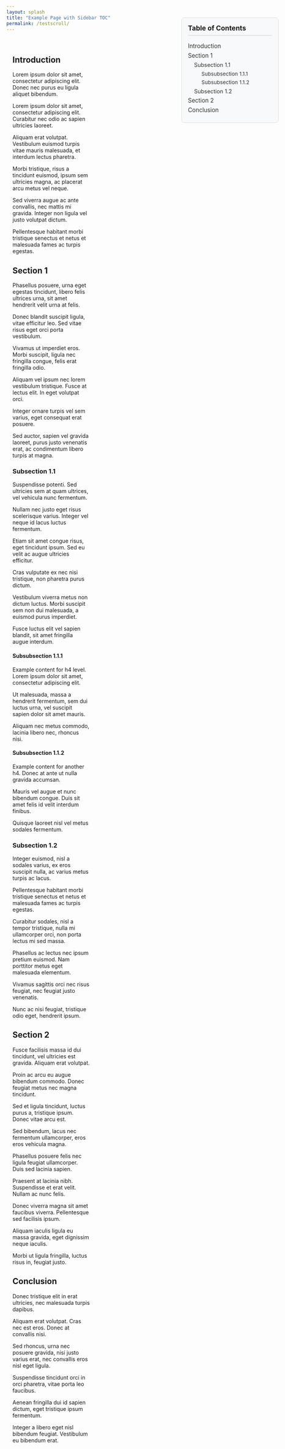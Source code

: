 ```yaml
---
layout: splash
title: "Example Page with Sidebar TOC"
permalink: /testscroll/
---
```


<!-- Sidebar TOC -->
<div class="sidebar-toc">
  <h3>Table of Contents</h3>
  <ul>
    <li><a href="#introduction">Introduction</a></li>
    <li>
      <a href="#section-1">Section 1</a>
      <ul>
        <li><a href="#subsection-1-1">Subsection 1.1</a>
          <ul>
            <li><a href="#subsubsection-1-1-1">Subsubsection 1.1.1</a></li>
            <li><a href="#subsubsection-1-1-2">Subsubsection 1.1.2</a></li>
          </ul>
        </li>
        <li><a href="#subsection-1-2">Subsection 1.2</a></li>
      </ul>
    </li>
    <li><a href="#section-2">Section 2</a></li>
    <li><a href="#conclusion">Conclusion</a></li>
  </ul>
</div>

<div class="page-content">
  <h2 id="introduction">Introduction</h2>
  <p>Lorem ipsum dolor sit amet, consectetur adipiscing elit. Donec nec purus eu ligula aliquet bibendum.</p>
  <p>Lorem ipsum dolor sit amet, consectetur adipiscing elit. Curabitur nec odio ac sapien ultricies laoreet.</p>
  <p>Aliquam erat volutpat. Vestibulum euismod turpis vitae mauris malesuada, et interdum lectus pharetra.</p>
  <p>Morbi tristique, risus a tincidunt euismod, ipsum sem ultricies magna, ac placerat arcu metus vel neque.</p>
  <p>Sed viverra augue ac ante convallis, nec mattis mi gravida. Integer non ligula vel justo volutpat dictum.</p>
  <p>Pellentesque habitant morbi tristique senectus et netus et malesuada fames ac turpis egestas.</p>

  <h2 id="section-1">Section 1</h2>
  <p>Phasellus posuere, urna eget egestas tincidunt, libero felis ultrices urna, sit amet hendrerit velit urna at felis.</p>
  <p>Donec blandit suscipit ligula, vitae efficitur leo. Sed vitae risus eget orci porta vestibulum.</p>
  <p>Vivamus ut imperdiet eros. Morbi suscipit, ligula nec fringilla congue, felis erat fringilla odio.</p>
  <p>Aliquam vel ipsum nec lorem vestibulum tristique. Fusce at lectus elit. In eget volutpat orci.</p>
  <p>Integer ornare turpis vel sem varius, eget consequat erat posuere.</p>
  <p>Sed auctor, sapien vel gravida laoreet, purus justo venenatis erat, ac condimentum libero turpis at magna.</p>

  <h3 id="subsection-1-1">Subsection 1.1</h3>
  <p>Suspendisse potenti. Sed ultricies sem at quam ultrices, vel vehicula nunc fermentum.</p>
  <p>Nullam nec justo eget risus scelerisque varius. Integer vel neque id lacus luctus fermentum.</p>
  <p>Etiam sit amet congue risus, eget tincidunt ipsum. Sed eu velit ac augue ultricies efficitur.</p>
  <p>Cras vulputate ex nec nisi tristique, non pharetra purus dictum.</p>
  <p>Vestibulum viverra metus non dictum luctus. Morbi suscipit sem non dui malesuada, a euismod purus imperdiet.</p>
  <p>Fusce luctus elit vel sapien blandit, sit amet fringilla augue interdum.</p>

  <h4 id="subsubsection-1-1-1">Subsubsection 1.1.1</h4>
  <p>Example content for h4 level. Lorem ipsum dolor sit amet, consectetur adipiscing elit.</p>
  <p>Ut malesuada, massa a hendrerit fermentum, sem dui luctus urna, vel suscipit sapien dolor sit amet mauris.</p>
  <p>Aliquam nec metus commodo, lacinia libero nec, rhoncus nisi.</p>

  <h4 id="subsubsection-1-1-2">Subsubsection 1.1.2</h4>
  <p>Example content for another h4. Donec at ante ut nulla gravida accumsan.</p>
  <p>Mauris vel augue et nunc bibendum congue. Duis sit amet felis id velit interdum finibus.</p>
  <p>Quisque laoreet nisl vel metus sodales fermentum.</p>

  <h3 id="subsection-1-2">Subsection 1.2</h3>
  <p>Integer euismod, nisl a sodales varius, ex eros suscipit nulla, ac varius metus turpis ac lacus.</p>
  <p>Pellentesque habitant morbi tristique senectus et netus et malesuada fames ac turpis egestas.</p>
  <p>Curabitur sodales, nisl a tempor tristique, nulla mi ullamcorper orci, non porta lectus mi sed massa.</p>
  <p>Phasellus ac lectus nec ipsum pretium euismod. Nam porttitor metus eget malesuada elementum.</p>
  <p>Vivamus sagittis orci nec risus feugiat, nec feugiat justo venenatis.</p>
  <p>Nunc ac nisi feugiat, tristique odio eget, hendrerit ipsum.</p>

  <h2 id="section-2">Section 2</h2>
  <p>Fusce facilisis massa id dui tincidunt, vel ultricies est gravida. Aliquam erat volutpat.</p>
  <p>Proin ac arcu eu augue bibendum commodo. Donec feugiat metus nec magna tincidunt.</p>
  <p>Sed et ligula tincidunt, luctus purus a, tristique ipsum. Donec vitae arcu est.</p>
  <p>Sed bibendum, lacus nec fermentum ullamcorper, eros eros vehicula magna.</p>
  <p>Phasellus posuere felis nec ligula feugiat ullamcorper. Duis sed lacinia sapien.</p>
  <p>Praesent at lacinia nibh. Suspendisse et erat velit. Nullam ac nunc felis.</p>
  <p>Donec viverra magna sit amet faucibus viverra. Pellentesque sed facilisis ipsum.</p>
  <p>Aliquam iaculis ligula eu massa gravida, eget dignissim neque iaculis.</p>
  <p>Morbi ut ligula fringilla, luctus risus in, feugiat justo.</p>

  <h2 id="conclusion">Conclusion</h2>
  <p>Donec tristique elit in erat ultricies, nec malesuada turpis dapibus.</p>
  <p>Aliquam erat volutpat. Cras nec est eros. Donec at convallis nisi.</p>
  <p>Sed rhoncus, urna nec posuere gravida, nisi justo varius erat, nec convallis eros nisl eget ligula.</p>
  <p>Suspendisse tincidunt orci in orci pharetra, vitae porta leo faucibus.</p>
  <p>Aenean fringilla dui id sapien dictum, eget tristique ipsum fermentum.</p>
  <p>Integer a libero eget nisl bibendum feugiat. Vestibulum eu bibendum erat.</p>
</div>


<!-- CSS -->
<style>
.page-content {
  margin-right: 270px; /* push main text to the left of sidebar */
  max-width: 700px;
  padding: 1rem;
}

.sidebar-toc {
  position: fixed;
  top: 100px;
  right: 20px;
  width: 220px;
  max-height: 80vh;
  overflow-y: auto;
  padding: 1rem;
  background: #f8f9fa;
  border: 1px solid #ddd;
  border-radius: 8px;
  font-size: 0.95rem;
  z-index: 999;
}

.sidebar-toc h3 {
  margin-top: 0;
  font-size: 1.1rem;
  border-bottom: 1px solid #ccc;
  padding-bottom: 0.5rem;
}

.sidebar-toc ul {
  list-style: none;
  padding-left: 0;
  margin: 0;
}

.sidebar-toc li {
  margin: 0.4rem 0;
}

.sidebar-toc ul ul {
  margin-left: 1rem; /* indent nested levels (for h3) */
  font-size: 0.9rem;
}

.sidebar-toc ul ul ul {
  margin-left: 1.2rem; /* indent further for h4 */
  font-size: 0.85rem;
}

.sidebar-toc a {
  text-decoration: none;
  color: #333;
}

.sidebar-toc a:hover {
  color: #007acc;
}

.sidebar-toc a.active {
  font-weight: bold;
  color: #007acc;
}
</style>

<script>
document.addEventListener("scroll", function () {
  const links = document.querySelectorAll(".sidebar-toc a");
  let current = "";
  document.querySelectorAll("h2, h3, h4").forEach(section => {
    const sectionTop = section.getBoundingClientRect().top + window.pageYOffset - 130;
    if (window.scrollY >= sectionTop) {
      current = section.getAttribute("id");
    }
  });

  links.forEach(link => {
    link.classList.remove("active");
    if (link.getAttribute("href") === "#" + current) {
      link.classList.add("active");

      // Auto-scroll only if out of view
      const toc = document.querySelector(".sidebar-toc");
      const linkRect = link.getBoundingClientRect();
      const tocRect = toc.getBoundingClientRect();

      if (linkRect.top < tocRect.top || linkRect.bottom > tocRect.bottom) {
        link.scrollIntoView({
          block: "center",
          behavior: "smooth"
        });
      }
    }
  });
});
</script>

